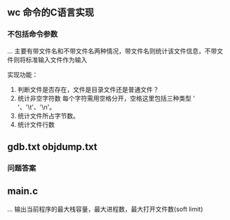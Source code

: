 ## wc 命令的C语言实现
### 不包括命令参数
... 主要有带文件名和不带文件名两种情况，带文件名则统计该文件信息，不带文件则将标准输入文件作为输入

实现功能：
1. 判断文件是否存在，文件是目录文件还是普通文件？
2. 统计非空字符数 每个字符需用空格分开，空格这里包括三种类型 ' '、'\t'、'\n'。
3. 统计文件所占字节数。
4. 统计文件行数


## gdb.txt objdump.txt
### 问题答案


## main.c 
... 输出当前程序的最大栈容量，最大进程数，最大打开文件数(soft limit)
